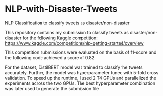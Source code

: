 # NLP-with-Disaster-Tweets
NLP Classification to classify tweets as disaster/non-disaster

This repository contains my submission to classify tweets as disaster/non-disaster for the following Kaggle competition: https://www.kaggle.com/competitions/nlp-getting-started/overview

This competition submissions were evaluated on the basis of f1-score and the following code achieved a score of 0.82.

For the dataset, DistilBERT model was trained to classify the tweets accurately. Further, the model was hyperparameter tuned with 5-fold cross validation. To speed up the runtime, I used 2 T4 GPUs and parallelized the experiments across the two GPUs. The best hyperparameter combination was later used to generate the submission file
